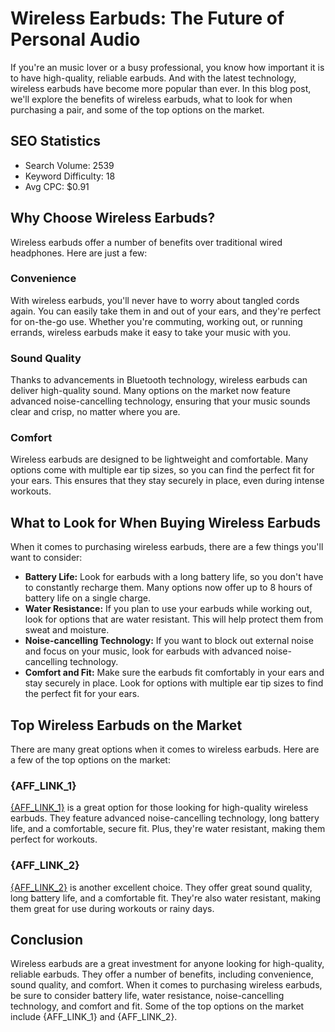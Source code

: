  Wireless Earbuds: The Future of Personal Audio
============================================

If you're an music lover or a busy professional, you know how important it is to have high-quality, reliable earbuds. And with the latest technology, wireless earbuds have become more popular than ever. In this blog post, we'll explore the benefits of wireless earbuds, what to look for when purchasing a pair, and some of the top options on the market.

SEO Statistics
--------------

* Search Volume: 2539
* Keyword Difficulty: 18
* Avg CPC: $0.91

Why Choose Wireless Earbuds?
-----------------------------

Wireless earbuds offer a number of benefits over traditional wired headphones. Here are just a few:

### Convenience

With wireless earbuds, you'll never have to worry about tangled cords again. You can easily take them in and out of your ears, and they're perfect for on-the-go use. Whether you're commuting, working out, or running errands, wireless earbuds make it easy to take your music with you.

### Sound Quality

Thanks to advancements in Bluetooth technology, wireless earbuds can deliver high-quality sound. Many options on the market now feature advanced noise-cancelling technology, ensuring that your music sounds clear and crisp, no matter where you are.

### Comfort

Wireless earbuds are designed to be lightweight and comfortable. Many options come with multiple ear tip sizes, so you can find the perfect fit for your ears. This ensures that they stay securely in place, even during intense workouts.

What to Look for When Buying Wireless Earbuds
--------------------------------------------

When it comes to purchasing wireless earbuds, there are a few things you'll want to consider:

* **Battery Life:** Look for earbuds with a long battery life, so you don't have to constantly recharge them. Many options now offer up to 8 hours of battery life on a single charge.
* **Water Resistance:** If you plan to use your earbuds while working out, look for options that are water resistant. This will help protect them from sweat and moisture.
* **Noise-cancelling Technology:** If you want to block out external noise and focus on your music, look for earbuds with advanced noise-cancelling technology.
* **Comfort and Fit:** Make sure the earbuds fit comfortably in your ears and stay securely in place. Look for options with multiple ear tip sizes to find the perfect fit for your ears.

Top Wireless Earbuds on the Market
---------------------------------

There are many great options when it comes to wireless earbuds. Here are a few of the top options on the market:

### {AFF_LINK_1}

[{AFF_LINK_1}](URL) is a great option for those looking for high-quality wireless earbuds. They feature advanced noise-cancelling technology, long battery life, and a comfortable, secure fit. Plus, they're water resistant, making them perfect for workouts.

### {AFF_LINK_2}

[{AFF_LINK_2}](URL) is another excellent choice. They offer great sound quality, long battery life, and a comfortable fit. They're also water resistant, making them great for use during workouts or rainy days.

Conclusion
----------

Wireless earbuds are a great investment for anyone looking for high-quality, reliable earbuds. They offer a number of benefits, including convenience, sound quality, and comfort. When it comes to purchasing wireless earbuds, be sure to consider battery life, water resistance, noise-cancelling technology, and comfort and fit. Some of the top options on the market include {AFF_LINK_1} and {AFF_LINK_2}.